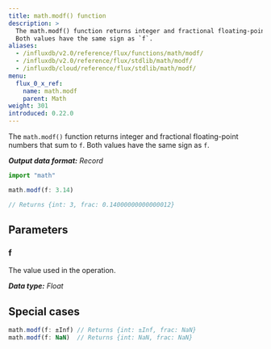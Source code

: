 ```yaml
---
title: math.modf() function
description: >
  The math.modf() function returns integer and fractional floating-point numbers that sum to `f`.
  Both values have the same sign as `f`.
aliases:
  - /influxdb/v2.0/reference/flux/functions/math/modf/
  - /influxdb/v2.0/reference/flux/stdlib/math/modf/
  - /influxdb/cloud/reference/flux/stdlib/math/modf/
menu:
  flux_0_x_ref:
    name: math.modf
    parent: Math
weight: 301
introduced: 0.22.0
---
```


The `math.modf()` function returns integer and fractional floating-point numbers that sum to `f`.
Both values have the same sign as `f`.

_**Output data format:** Record_

```js
import "math"

math.modf(f: 3.14)

// Returns {int: 3, frac: 0.14000000000000012}
```

## Parameters

### f
The value used in the operation.

_**Data type:** Float_

## Special cases
```js
math.modf(f: ±Inf) // Returns {int: ±Inf, frac: NaN}
math.modf(f: NaN)  // Returns {int: NaN, frac: NaN}
```
